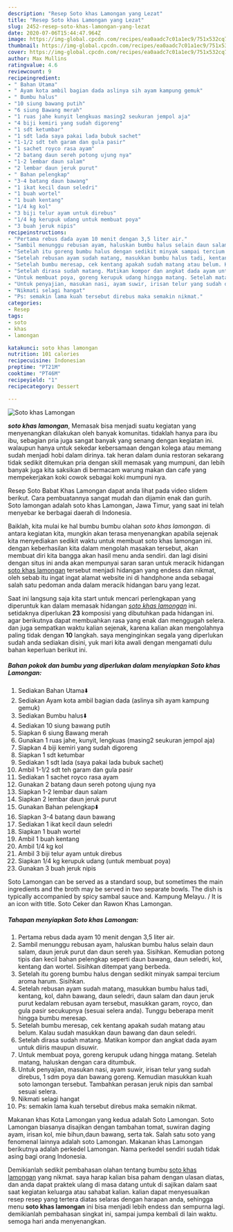 ```yaml
---
description: "Resep Soto khas Lamongan yang Lezat"
title: "Resep Soto khas Lamongan yang Lezat"
slug: 2452-resep-soto-khas-lamongan-yang-lezat
date: 2020-07-06T15:44:47.964Z
image: https://img-global.cpcdn.com/recipes/ea0aadc7c01a1ec9/751x532cq70/soto-khas-lamongan-foto-resep-utama.jpg
thumbnail: https://img-global.cpcdn.com/recipes/ea0aadc7c01a1ec9/751x532cq70/soto-khas-lamongan-foto-resep-utama.jpg
cover: https://img-global.cpcdn.com/recipes/ea0aadc7c01a1ec9/751x532cq70/soto-khas-lamongan-foto-resep-utama.jpg
author: Max Mullins
ratingvalue: 4.6
reviewcount: 9
recipeingredient:
- " Bahan Utama"
- " Ayam kota ambil bagian dada aslinya sih ayam kampung gemuk"
- " Bumbu halus"
- "10 siung bawang putih"
- "6 siung Bawang merah"
- "1 ruas jahe kunyit lengkuas masing2 seukuran jempol aja"
- "4 biji kemiri yang sudah digoreng"
- "1 sdt ketumbar"
- "1 sdt lada saya pakai lada bubuk sachet"
- "1-1/2 sdt teh garam dan gula pasir"
- "1 sachet royco rasa ayam"
- "2 batang daun sereh potong ujung nya"
- "1-2 lembar daun salam"
- "2 lembar daun jeruk purut"
- " Bahan pelengkap"
- "3-4 batang daun bawang"
- "1 ikat kecil daun seledri"
- "1 buah wortel"
- "1 buah kentang"
- "1/4 kg kol"
- "3 biji telur ayam untuk direbus"
- "1/4 kg kerupuk udang untuk membuat poya"
- "3 buah jeruk nipis"
recipeinstructions:
- "Pertama rebus dada ayam 10 menit dengan 3,5 liter air."
- "Sambil menunggu rebusan ayam, haluskan bumbu halus selain daun salam, daun jeruk purut dan daun sereh yaa. Sisihkan. Kemudian potong tipis dan kecil bahan pelengkap seperti daun bawang, daun seledri, kol, kentang dan wortel. Sisihkan ditempat yang berbeda."
- "Setelah itu goreng bumbu halus dengan sedikit minyak sampai tercium aroma harum. Sisihkan."
- "Setelah rebusan ayam sudah matang, masukkan bumbu halus tadi, kentang, kol, dahn bawang, daun seledri, daun salam dan daun jeruk purut kedalam rebusan ayam tersebut, masukkan garam, royco, dan gula pasir secukupnya (sesuai selera anda). Tunggu beberapa menit hingga bumbu meresap."
- "Setelah bumbu meresap, cek kentang apakah sudah matang atau belum. Kalau sudah masukkan daun bawang dan daun seledri."
- "Setelah dirasa sudah matang. Matikan kompor dan angkat dada ayam untuk diiris maupun disuwir."
- "Untuk membuat poya, goreng kerupuk udang hingga matang. Setelah matang, haluskan dengan cara ditumbuk."
- "Untuk penyajian, masukan nasi, ayam suwir, irisan telur yang sudah direbus, 1 sdm poya dan bawang goreng. Kemudian masukkan kuah soto lamongan tersebut. Tambahkan perasan jeruk nipis dan sambal sesuai selera."
- "Nikmati selagi hangat"
- "Ps: semakin lama kuah tersebut direbus maka semakin nikmat."
categories:
- Resep
tags:
- soto
- khas
- lamongan

katakunci: soto khas lamongan 
nutrition: 101 calories
recipecuisine: Indonesian
preptime: "PT21M"
cooktime: "PT46M"
recipeyield: "1"
recipecategory: Dessert

---
```



![Soto khas Lamongan](https://img-global.cpcdn.com/recipes/ea0aadc7c01a1ec9/751x532cq70/soto-khas-lamongan-foto-resep-utama.jpg)

<b><i>soto khas lamongan</i></b>, Memasak bisa menjadi suatu kegiatan yang menyenangkan dilakukan oleh banyak komunitas. tidaklah hanya para ibu ibu, sebagian pria juga sangat banyak yang senang dengan kegiatan ini. walaupun hanya untuk sekedar kebersamaan dengan kolega atau memang sudah menjadi hobi dalam dirinya. tak heran dalam dunia restoran sekarang tidak sedikit ditemukan pria dengan skill memasak yang mumpuni, dan lebih banyak juga kita saksikan di bermacam warung makan dan cafe yang mempekerjakan koki cowok sebagai koki mumpuni nya.

Resep Soto Babat Khas Lamongan dapat anda lihat pada video slidem berikut. Cara pembuatannya sangat mudah dan dijamin enak dan gurih. Soto lamongan adalah soto khas Lamongan, Jawa Timur, yang saat ini telah menyebar ke berbagai daerah di Indonesia.

Baiklah, kita mulai ke hal bumbu bumbu olahan <i>soto khas lamongan</i>. di antara kegiatan kita, mungkin akan terasa menyenangkan apabila sejenak kita menyediakan sedikit waktu untuk membuat soto khas lamongan ini. dengan keberhasilan kita dalam mengolah masakan tersebut, akan membuat diri kita bangga akan hasil menu anda sendiri. dan lagi disini dengan situs ini anda akan mempunyai saran saran untuk meracik hidangan <u>soto khas lamongan</u> tersebut menjadi hidangan yang endess dan nikmat, oleh sebab itu ingat ingat alamat website ini di handphone anda sebagai salah satu pedoman anda dalam meracik hidangan baru yang lezat.


Saat ini langsung saja kita start untuk mencari perlengkapan yang diperuntuk kan dalam memasak hidangan <u><i>soto khas lamongan</i></u> ini. setidaknya diperlukan <b>23</b> komposisi yang dibutuhkan pada hidangan ini. agar berikutnya dapat membuahkan rasa yang enak dan menggugah selera. dan juga sempatkan waktu kalian sejenak, karena kalian akan mengolahnya paling tidak dengan <b>10</b> langkah. saya menginginkan segala yang diperlukan sudah anda sediakan disini, yuk mari kita awali dengan mengamati dulu bahan keperluan berikut ini.

<!--inarticleads1-->

##### Bahan pokok dan bumbu yang diperlukan dalam menyiapkan Soto khas Lamongan:

1. Sediakan  Bahan Utama⬇️
1. Sediakan  Ayam kota ambil bagian dada (aslinya sih ayam kampung gemuk)
1. Sediakan  Bumbu halus⬇️
1. Sediakan 10 siung bawang putih
1. Siapkan 6 siung Bawang merah
1. Gunakan 1 ruas jahe, kunyit, lengkuas (masing2 seukuran jempol aja)
1. Siapkan 4 biji kemiri yang sudah digoreng
1. Siapkan 1 sdt ketumbar
1. Sediakan 1 sdt lada (saya pakai lada bubuk sachet)
1. Ambil 1-1/2 sdt teh garam dan gula pasir
1. Sediakan 1 sachet royco rasa ayam
1. Gunakan 2 batang daun sereh potong ujung nya
1. Siapkan 1-2 lembar daun salam
1. Siapkan 2 lembar daun jeruk purut
1. Gunakan  Bahan pelengkap⬇️
1. Siapkan 3-4 batang daun bawang
1. Sediakan 1 ikat kecil daun seledri
1. Siapkan 1 buah wortel
1. Ambil 1 buah kentang
1. Ambil 1/4 kg kol
1. Ambil 3 biji telur ayam untuk direbus
1. Siapkan 1/4 kg kerupuk udang (untuk membuat poya)
1. Gunakan 3 buah jeruk nipis


Soto Lamongan can be served as a standard soup, but sometimes the main ingredients and the broth may be served in two separate bowls. The dish is typically accompanied by spicy sambal sauce and. Kampung Melayu. / It is an icon with title. Soto Ceker dan Rawon Khas Lamongan. 

<!--inarticleads2-->

##### Tahapan menyiapkan Soto khas Lamongan:

1. Pertama rebus dada ayam 10 menit dengan 3,5 liter air.
1. Sambil menunggu rebusan ayam, haluskan bumbu halus selain daun salam, daun jeruk purut dan daun sereh yaa. Sisihkan. Kemudian potong tipis dan kecil bahan pelengkap seperti daun bawang, daun seledri, kol, kentang dan wortel. Sisihkan ditempat yang berbeda.
1. Setelah itu goreng bumbu halus dengan sedikit minyak sampai tercium aroma harum. Sisihkan.
1. Setelah rebusan ayam sudah matang, masukkan bumbu halus tadi, kentang, kol, dahn bawang, daun seledri, daun salam dan daun jeruk purut kedalam rebusan ayam tersebut, masukkan garam, royco, dan gula pasir secukupnya (sesuai selera anda). Tunggu beberapa menit hingga bumbu meresap.
1. Setelah bumbu meresap, cek kentang apakah sudah matang atau belum. Kalau sudah masukkan daun bawang dan daun seledri.
1. Setelah dirasa sudah matang. Matikan kompor dan angkat dada ayam untuk diiris maupun disuwir.
1. Untuk membuat poya, goreng kerupuk udang hingga matang. Setelah matang, haluskan dengan cara ditumbuk.
1. Untuk penyajian, masukan nasi, ayam suwir, irisan telur yang sudah direbus, 1 sdm poya dan bawang goreng. Kemudian masukkan kuah soto lamongan tersebut. Tambahkan perasan jeruk nipis dan sambal sesuai selera.
1. Nikmati selagi hangat
1. Ps: semakin lama kuah tersebut direbus maka semakin nikmat.


Makanan khas Kota Lamongan yang kedua adalah Soto Lamongan. Soto Lamongan biasanya disajikan dengan tambahan tomat, suwiran daging ayam, irisan kol, mie bihun,daun bawang, serta tak. Salah satu soto yang fenomenal lainnya adalah soto Lamongan. Makanan khas Lamongan berikutnya adalah perkedel Lamongan. Nama perkedel sendiri sudah tidak asing bagi orang Indonesia. 

Demikianlah sedikit pembahasan olahan tentang bumbu <u>soto khas lamongan</u> yang nikmat. saya harap kalian bisa paham dengan ulasan diatas, dan anda dapat praktek ulang di masa datang untuk di sajikan dalam saat saat kegiatan keluarga atau sahabat kalian. kalian dapat menyesuaikan resep resep yang tertera diatas selaras dengan harapan anda, sehingga menu <b>soto khas lamongan</b> ini bisa menjadi lebih endess dan sempurna lagi. demikianlah pembahasan singkat ini, sampai jumpa kembali di lain waktu. semoga hari anda menyenangkan.

